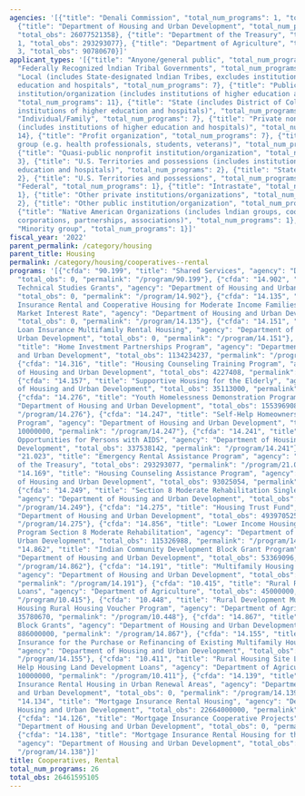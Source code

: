```yaml
---
agencies: '[{"title": "Denali Commission", "total_num_programs": 1, "total_obs": 0},
  {"title": "Department of Housing and Urban Development", "total_num_programs": 21,
  "total_obs": 26077521358}, {"title": "Department of the Treasury", "total_num_programs":
  1, "total_obs": 293293077}, {"title": "Department of Agriculture", "total_num_programs":
  3, "total_obs": 90780670}]'
applicant_types: '[{"title": "Anyone/general public", "total_num_programs": 2}, {"title":
  "Federally Recognized lndian Tribal Governments", "total_num_programs": 5}, {"title":
  "Local (includes State-designated lndian Tribes, excludes institutions of higher
  education and hospitals", "total_num_programs": 7}, {"title": "Public nonprofit
  institution/organization (includes institutions of higher education and hospitals)",
  "total_num_programs": 11}, {"title": "State (includes District of Columbia, public
  institutions of higher education and hospitals)", "total_num_programs": 6}, {"title":
  "Individual/Family", "total_num_programs": 7}, {"title": "Private nonprofit institution/organization
  (includes institutions of higher education and hospitals)", "total_num_programs":
  14}, {"title": "Profit organization", "total_num_programs": 7}, {"title": "Specialized
  group (e.g. health professionals, students, veterans)", "total_num_programs": 6},
  {"title": "Quasi-public nonprofit institution/organization", "total_num_programs":
  3}, {"title": "U.S. Territories and possessions (includes institutions of higher
  education and hospitals)", "total_num_programs": 2}, {"title": "State", "total_num_programs":
  2}, {"title": "U.S. Territories and possessions", "total_num_programs": 1}, {"title":
  "Federal", "total_num_programs": 1}, {"title": "Intrastate", "total_num_programs":
  1}, {"title": "Other private institutions/organizations", "total_num_programs":
  2}, {"title": "Other public institution/organization", "total_num_programs": 3},
  {"title": "Native American Organizations (includes lndian groups, cooperatives,
  corporations, partnerships, associations)", "total_num_programs": 1}, {"title":
  "Minority group", "total_num_programs": 1}]'
fiscal_year: '2022'
parent_permalink: /category/housing
parent_title: Housing
permalink: /category/housing/cooperatives--rental
programs: '[{"cfda": "90.199", "title": "Shared Services", "agency": "Denali Commission",
  "total_obs": 0, "permalink": "/program/90.199"}, {"cfda": "14.902", "title": "Lead
  Technical Studies Grants", "agency": "Department of Housing and Urban Development",
  "total_obs": 0, "permalink": "/program/14.902"}, {"cfda": "14.135", "title": "Mortgage
  Insurance Rental and Cooperative Housing for Moderate Income Families and Elderly,
  Market Interest Rate", "agency": "Department of Housing and Urban Development",
  "total_obs": 0, "permalink": "/program/14.135"}, {"cfda": "14.151", "title": "Supplemental
  Loan Insurance Multifamily Rental Housing", "agency": "Department of Housing and
  Urban Development", "total_obs": 0, "permalink": "/program/14.151"}, {"cfda": "14.239",
  "title": "Home Investment Partnerships Program", "agency": "Department of Housing
  and Urban Development", "total_obs": 1134234237, "permalink": "/program/14.239"},
  {"cfda": "14.316", "title": "Housing Counseling Training Program", "agency": "Department
  of Housing and Urban Development", "total_obs": 4227408, "permalink": "/program/14.316"},
  {"cfda": "14.157", "title": "Supportive Housing for the Elderly", "agency": "Department
  of Housing and Urban Development", "total_obs": 35113000, "permalink": "/program/14.157"},
  {"cfda": "14.276", "title": "Youth Homelessness Demonstration Program", "agency":
  "Department of Housing and Urban Development", "total_obs": 155396908, "permalink":
  "/program/14.276"}, {"cfda": "14.247", "title": "Self-Help Homeownership Opportunity
  Program", "agency": "Department of Housing and Urban Development", "total_obs":
  10000000, "permalink": "/program/14.247"}, {"cfda": "14.241", "title": "Housing
  Opportunities for Persons with AIDS", "agency": "Department of Housing and Urban
  Development", "total_obs": 337538142, "permalink": "/program/14.241"}, {"cfda":
  "21.023", "title": "Emergency Rental Assistance Program", "agency": "Department
  of the Treasury", "total_obs": 293293077, "permalink": "/program/21.023"}, {"cfda":
  "14.169", "title": "Housing Counseling Assistance Program", "agency": "Department
  of Housing and Urban Development", "total_obs": 93025054, "permalink": "/program/14.169"},
  {"cfda": "14.249", "title": "Section 8 Moderate Rehabilitation Single Room Occupancy",
  "agency": "Department of Housing and Urban Development", "total_obs": 0, "permalink":
  "/program/14.249"}, {"cfda": "14.275", "title": "Housing Trust Fund", "agency":
  "Department of Housing and Urban Development", "total_obs": 493970525, "permalink":
  "/program/14.275"}, {"cfda": "14.856", "title": "Lower Income Housing Assistance
  Program Section 8 Moderate Rehabilitation", "agency": "Department of Housing and
  Urban Development", "total_obs": 115326988, "permalink": "/program/14.856"}, {"cfda":
  "14.862", "title": "Indian Community Development Block Grant Program", "agency":
  "Department of Housing and Urban Development", "total_obs": 53369096, "permalink":
  "/program/14.862"}, {"cfda": "14.191", "title": "Multifamily Housing Service Coordinators",
  "agency": "Department of Housing and Urban Development", "total_obs": 95320000,
  "permalink": "/program/14.191"}, {"cfda": "10.415", "title": "Rural Rental Housing
  Loans", "agency": "Department of Agriculture", "total_obs": 45000000, "permalink":
  "/program/10.415"}, {"cfda": "10.448", "title": "Rural Development Multi-Family
  Housing Rural Housing Voucher Program", "agency": "Department of Agriculture", "total_obs":
  35780670, "permalink": "/program/10.448"}, {"cfda": "14.867", "title": "Indian Housing
  Block Grants", "agency": "Department of Housing and Urban Development", "total_obs":
  886000000, "permalink": "/program/14.867"}, {"cfda": "14.155", "title": "Mortgage
  Insurance for the Purchase or Refinancing of Existing Multifamily Housing Projects",
  "agency": "Department of Housing and Urban Development", "total_obs": 0, "permalink":
  "/program/14.155"}, {"cfda": "10.411", "title": "Rural Housing Site Loans and Self
  Help Housing Land Development Loans", "agency": "Department of Agriculture", "total_obs":
  10000000, "permalink": "/program/10.411"}, {"cfda": "14.139", "title": "Mortgage
  Insurance Rental Housing in Urban Renewal Areas", "agency": "Department of Housing
  and Urban Development", "total_obs": 0, "permalink": "/program/14.139"}, {"cfda":
  "14.134", "title": "Mortgage Insurance Rental Housing", "agency": "Department of
  Housing and Urban Development", "total_obs": 22664000000, "permalink": "/program/14.134"},
  {"cfda": "14.126", "title": "Mortgage Insurance Cooperative Projects", "agency":
  "Department of Housing and Urban Development", "total_obs": 0, "permalink": "/program/14.126"},
  {"cfda": "14.138", "title": "Mortgage Insurance Rental Housing for the Elderly",
  "agency": "Department of Housing and Urban Development", "total_obs": 0, "permalink":
  "/program/14.138"}]'
title: Cooperatives, Rental
total_num_programs: 26
total_obs: 26461595105
---
```


